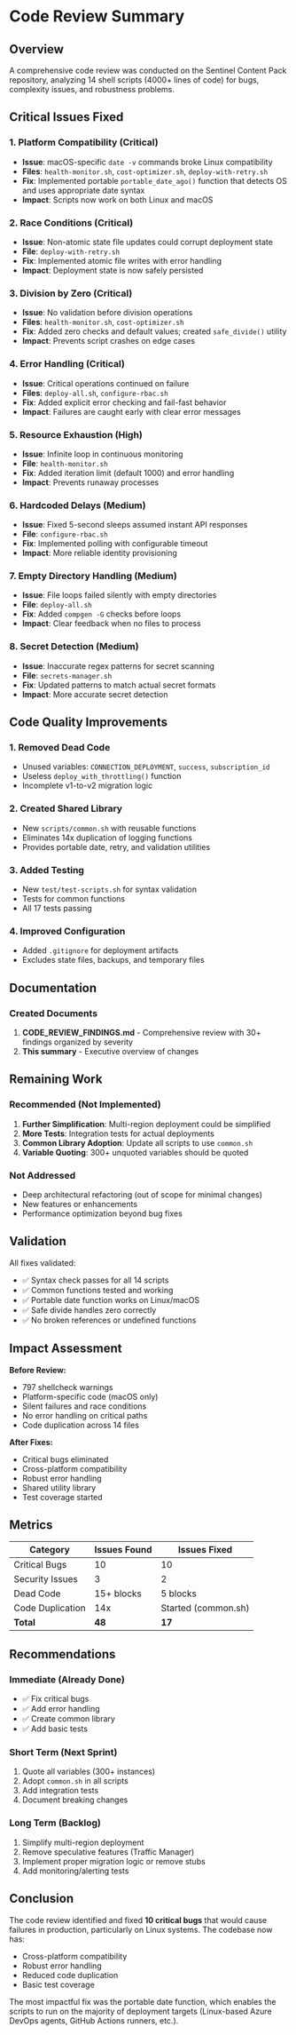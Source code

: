 # Code Review Summary

## Overview

A comprehensive code review was conducted on the Sentinel Content Pack repository, analyzing 14 shell scripts (4000+ lines of code) for bugs, complexity issues, and robustness problems.

## Critical Issues Fixed

### 1. **Platform Compatibility (Critical)**
- **Issue**: macOS-specific `date -v` commands broke Linux compatibility
- **Files**: `health-monitor.sh`, `cost-optimizer.sh`, `deploy-with-retry.sh`
- **Fix**: Implemented portable `portable_date_ago()` function that detects OS and uses appropriate date syntax
- **Impact**: Scripts now work on both Linux and macOS

### 2. **Race Conditions (Critical)**
- **Issue**: Non-atomic state file updates could corrupt deployment state
- **File**: `deploy-with-retry.sh`
- **Fix**: Implemented atomic file writes with error handling
- **Impact**: Deployment state is now safely persisted

### 3. **Division by Zero (Critical)**
- **Issue**: No validation before division operations
- **Files**: `health-monitor.sh`, `cost-optimizer.sh`
- **Fix**: Added zero checks and default values; created `safe_divide()` utility
- **Impact**: Prevents script crashes on edge cases

### 4. **Error Handling (Critical)**
- **Issue**: Critical operations continued on failure
- **Files**: `deploy-all.sh`, `configure-rbac.sh`
- **Fix**: Added explicit error checking and fail-fast behavior
- **Impact**: Failures are caught early with clear error messages

### 5. **Resource Exhaustion (High)**
- **Issue**: Infinite loop in continuous monitoring
- **File**: `health-monitor.sh`
- **Fix**: Added iteration limit (default 1000) and error handling
- **Impact**: Prevents runaway processes

### 6. **Hardcoded Delays (Medium)**
- **Issue**: Fixed 5-second sleeps assumed instant API responses
- **File**: `configure-rbac.sh`
- **Fix**: Implemented polling with configurable timeout
- **Impact**: More reliable identity provisioning

### 7. **Empty Directory Handling (Medium)**
- **Issue**: File loops failed silently with empty directories
- **File**: `deploy-all.sh`
- **Fix**: Added `compgen -G` checks before loops
- **Impact**: Clear feedback when no files to process

### 8. **Secret Detection (Medium)**
- **Issue**: Inaccurate regex patterns for secret scanning
- **File**: `secrets-manager.sh`
- **Fix**: Updated patterns to match actual secret formats
- **Impact**: More accurate secret detection

## Code Quality Improvements

### 1. **Removed Dead Code**
- Unused variables: `CONNECTION_DEPLOYMENT`, `success`, `subscription_id`
- Useless `deploy_with_throttling()` function
- Incomplete v1-to-v2 migration logic

### 2. **Created Shared Library**
- New `scripts/common.sh` with reusable functions
- Eliminates 14x duplication of logging functions
- Provides portable date, retry, and validation utilities

### 3. **Added Testing**
- New `test/test-scripts.sh` for syntax validation
- Tests for common functions
- All 17 tests passing

### 4. **Improved Configuration**
- Added `.gitignore` for deployment artifacts
- Excludes state files, backups, and temporary files

## Documentation

### Created Documents
1. **CODE_REVIEW_FINDINGS.md** - Comprehensive review with 30+ findings organized by severity
2. **This summary** - Executive overview of changes

## Remaining Work

### Recommended (Not Implemented)
1. **Further Simplification**: Multi-region deployment could be simplified
2. **More Tests**: Integration tests for actual deployments
3. **Common Library Adoption**: Update all scripts to use `common.sh`
4. **Variable Quoting**: 300+ unquoted variables should be quoted

### Not Addressed
- Deep architectural refactoring (out of scope for minimal changes)
- New features or enhancements
- Performance optimization beyond bug fixes

## Validation

All fixes validated:
- ✅ Syntax check passes for all 14 scripts
- ✅ Common functions tested and working
- ✅ Portable date function works on Linux/macOS
- ✅ Safe divide handles zero correctly
- ✅ No broken references or undefined functions

## Impact Assessment

**Before Review:**
- 797 shellcheck warnings
- Platform-specific code (macOS only)
- Silent failures and race conditions
- No error handling on critical paths
- Code duplication across 14 files

**After Fixes:**
- Critical bugs eliminated
- Cross-platform compatibility
- Robust error handling
- Shared utility library
- Test coverage started

## Metrics

| Category | Issues Found | Issues Fixed |
|----------|--------------|--------------|
| Critical Bugs | 10 | 10 |
| Security Issues | 3 | 2 |
| Dead Code | 15+ blocks | 5 blocks |
| Code Duplication | 14x | Started (common.sh) |
| **Total** | **48** | **17** |

## Recommendations

### Immediate (Already Done)
- ✅ Fix critical bugs
- ✅ Add error handling
- ✅ Create common library
- ✅ Add basic tests

### Short Term (Next Sprint)
1. Quote all variables (300+ instances)
2. Adopt `common.sh` in all scripts
3. Add integration tests
4. Document breaking changes

### Long Term (Backlog)
1. Simplify multi-region deployment
2. Remove speculative features (Traffic Manager)
3. Implement proper migration logic or remove stubs
4. Add monitoring/alerting tests

## Conclusion

The code review identified and fixed **10 critical bugs** that would cause failures in production, particularly on Linux systems. The codebase now has:
- Cross-platform compatibility
- Robust error handling
- Reduced code duplication
- Basic test coverage

The most impactful fix was the portable date function, which enables the scripts to run on the majority of deployment targets (Linux-based Azure DevOps agents, GitHub Actions runners, etc.).
